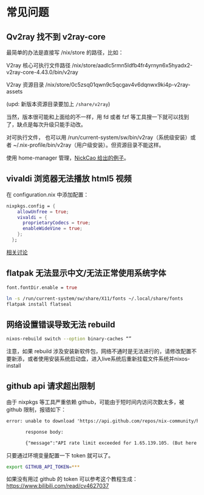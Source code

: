 # 常见问题

## Qv2ray 找不到 v2ray-core

最简单的办法是直接写 /nix/store 的路径，比如：

V2ray 核心可执行文件路径
/nix/store/aadlc5rmn5ldfb4fr4yrnyn6x5hyadx2-v2ray-core-4.43.0/bin/v2ray

V2ray 资源目录
/nix/store/0c5zsq01qwn9c5qcgav4v6dqnwx9ki4p-v2ray-assets

(upd: 新版本资源目录要加上 `/share/v2ray`)

当然，版本很可能和上面给的不一样，用 fd 或者 fzf 等工具搜一下就可以找到了，缺点是每次升级只能手动改。

对可执行文件， 也可以用 /run/current-system/sw/bin/v2ray（系统级安装）或者 ~/.nix-profile/bin/v2ray（用户级安装）。但资源目录不能这样。

使用 home-manager 管理，[NickCao 给出的例子](https://github.com/NickCao/flakes/commit/e019b7e498d495d1b0cfa7bd7b26d0615647a9de)。

## vivaldi 浏览器无法播放 html5 视频

在 configuration.nix 中添加配置：

```nix
nixpkgs.config = {
    allowUnfree = true;
    vivaldi = {
      proprietaryCodecs = true;
      enableWideVine = true;
    };
  };
```
[相关讨论](https://discourse.nixos.org/t/unable-to-play-media-in-browser-in-fresh-nixos-20-03-installation/7003)
## flatpak 无法显示中文/无法正常使用系统字体

```nix
font.fontDir.enable = true
```

```bash
ln -s /run/current-system/sw/share/X11/fonts ~/.local/share/fonts
flatpak install flatseal
```

## 网络设置错误导致无法 rebuild

```bash
nixos-rebuild switch --option binary-caches “”
```
注意，如果 rebuild 涉及安装新软件包，网络不通时是无法进行的，请修改配置不要新添，或者使用安装系统启动盘，进入live系统后重新挂载文件系统并nixos-install

## github api 请求超出限制

由于 nixpkgs 等工具严重依赖 github，可能由于短时间内访问次数太多，被 github 限制，报错如下：

```txt
error: unable to download 'https://api.github.com/repos/nix-community/home-manager/commits/HEAD': HTTP error 403

       response body:

       {"message":"API rate limit exceeded for 1.65.139.105. (But here's the good news: Authenticated requests get a higher rate limit. Check out the documentation for more details.)","documentation_url":"https://docs.github.com/rest/overview/resources-in-the-rest-api#rate-limiting"}
```

只要通过环境变量配置一下 token 就可以了。

```bash
export GITHUB_API_TOKEN=***
```
如果没有用过 github 的 token 可以参考这个教程生成： 
https://www.bilibili.com/read/cv4627037